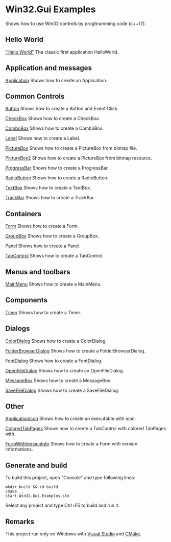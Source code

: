 ﻿
# Win32.Gui Examples

Shows how to use Win32 controls by proghramming code (c++17).

## Hello World

["Hello World"](HelloWorldForm/README.md) The classic first application HelloWorld.

## Application and messages

[Application](Application/README.md) Shows how to create an Application.

## Common Controls

[Button](Button/README.md) Shows how to create a Button and Event Click.

[CheckBox](CheckBox/README.md) Shows how to create a CheckBox.

[ComboBox](ComboBox/README.md) Shows how to create a ComboBox.

[Label](Label/README.md) Shows how to create a Label.

[PictureBox](PictureBox/README.md) Shows how to create a PictureBox from bitmap file.

[PictureBox2](PictureBox2/README.md) Shows how to create a PictureBox from bitmap resource.

[ProgressBar](ProgressBar/README.md) Shows how to create a ProgressBar.

[RadioButton](RadioButton/README.md) Shows how to create a RadioButton.

[TextBox](TextBox/README.md) Shows how to create a TextBox.

[TrackBar](TrackBar/README.md) Shows how to create a TrackBar.

## Containers

[Form](Form/README.md) Shows how to create a Form.

[GroupBox](GroupBox/README.md) Shows how to create a GroupBox.

[Panel](Panel/README.md) Shows how to create a Panel.

[TabControl](TabControl/README.md) Shows how to create a TabControl.

## Menus and toolbars

[MainMenu](MainMenu/README.md) Shows how to create a MainMenu.

## Components

[Timer](Timer/README.md) Shows how to create a Timer.

## Dialogs

[ColorDialog](ColorDialog/README.md) Shows how to create a ColorDialog.

[FolderBrowserDialog](FolderBrowserDialog/README.md) Shows how to create a FolderBrowserDialog.

[FontDialog](FontDialog/README.md) Shows how to create a FontDialog.

[OpenFileDialog](OpenFileDialog/README.md) Shows how to create an OpenFileDialog.

[MessageBox](MessageBox/README.md) Shows how to create a MessageBox.

[SaveFileDialog](SaveFileDialog/README.md) Shows how to create a SaveFileDialog.

## Other

[ApplicationIcon](ApplicationIcon/README.md) Shows how to create an executable with icon.

[ColoredTabPages](ColoredTabPages/README.md) Shows how to create a TabControl with colored TabPages with.

[FormWithVersionInfo](FormWithVersionInfo/README.md) Shows how to create a Form wtih version informations.

## Generate and build

To build this project, open "Console" and type following lines:


``` shell
mkdir build && cd build
cmake .. 
start Win32.Gui.Examples.sln
```

Select any project and type Ctrl+F5 to build and run it.

## Remarks

This project run only on Windows with [Visual Studio](https://www.visualstudio.com) and [CMake](https://cmake.org).
